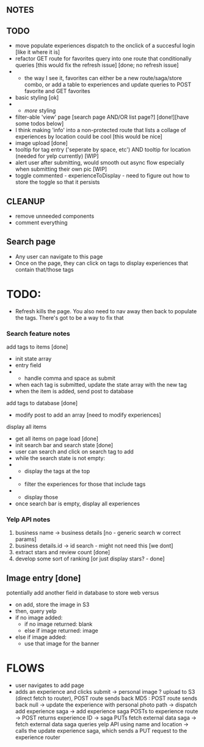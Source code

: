 ## NOTES


## TODO
- move populate experiences dispatch to the onclick of a succesful login [like it where it is]
- refactor GET route for favorites query into one route that conditionally queries [this would fix the refresh issue] [done; no refresh issue]
- - the way I see it, favorites can either be a new route/saga/store combo, or add a table to experiences and update queries to POST favorite and GET favorites
- basic styling [ok]
- - *more* styling
- filter-able 'view' page [search page AND/OR list page?] [done!][have some todos below]
- I think making 'info' into a non-protected route that lists a collage of experiences by location could be cool [this would be nice]
- image upload [done]
- tooltip for tag entry ('seperate by space, etc') AND tooltip for location (needed for yelp currently) [WIP]
- alert user after submitting, would smooth out async flow especially when submitting their own pic [WIP]
- toggle commented - experienceToDisplay - need to figure out how to store the toggle so that it persists

## CLEANUP
- remove unneeded components
- comment everything




## Search page
- Any user can navigate to this page
- Once on the page, they can click on tags to display experiences that contain that/those tags
# TODO: 
- Refresh kills the page. You also need to nav away then back to populate the tags. There's got to be a way to fix that


### Search feature notes
add tags to items [done]
- init state array
- entry field
- - handle comma and space as submit
- when each tag is submitted, update the state array with the new tag
- when the item is added, send post to database

add tags to database [done]
- modify post to add an array [need to modify experiences]

display all items
- get all items on page load [done]
- init search bar and search state [done]
- user can search and click on search tag to add
- while the search state is not empty:
- - display the tags at the top
- - filter the experiences for those that include tags
- - display those
- once search bar is empty, display all experiences

### Yelp API notes
1. business name -> business details [no - generic search w correct params]
2. business details.id -> id search - might not need this [we dont]
3. extract stars and review count [done]
4. develop some sort of ranking [or just display stars? - done]

## Image entry [done]
potentially add another field in database to store web versus 
- on add, store the image in S3
- then, query yelp
- if no image added:
  - if no image returned: blank
  - else if image returned: image
- else if image added:
  - use that image for the banner

# FLOWS #
- user navigates to add page
- adds an experience and clicks submit
-> personal image ? upload to S3 (direct fetch to router), POST route sends back MD5 : POST route sends back null
-> update the experience with personal photo path
-> dispatch add experience saga
-> add experience saga POSTs to experience route
-> POST returns experience ID
-> saga PUTs fetch external data saga
-> fetch external data saga queries yelp API using name and location
-> calls the update experience saga, which sends a PUT request to the experience router



